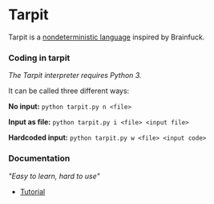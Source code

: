 # Tarpit
Tarpit is a [nondeterministic language] inspired by Brainfuck.

### Coding in tarpit

*The Tarpit interpreter requires Python 3.*

It can be called three different ways:

**No input:** `python tarpit.py n <file>`

**Input as file:** `python tarpit.py i <file> <input file>`

**Hardcoded input:** `python tarpit.py w <file> <input code>`

### Documentation

*"Easy to learn, hard to use"*

 * [Tutorial]
 
[nondeterministic language]: https://en.wikipedia.org/wiki/Esoteric_programming_language#Nondeterministic_language
[Tutorial]: https://github.com/LyamBoylan/Tarpit/wiki/tutorial
